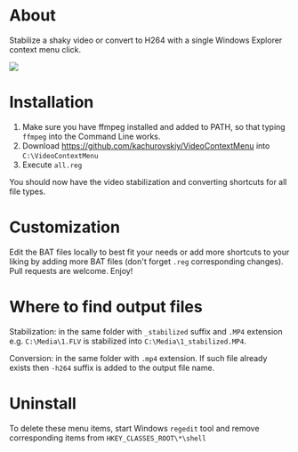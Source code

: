 # About

Stabilize a shaky video or convert to H264 with a single Windows Explorer context menu click.

<kbd><img src="https://4.bp.blogspot.com/-QHroqXz-s28/W2r8-KLx-CI/AAAAAAADw5o/4KP5AIRg3kga9k-LXMXIvTUYu_zn6Y3bQCLcBGAs/s1600/cm.png"/></kbd>

# Installation

1. Make sure you have ffmpeg installed and added to PATH, so that typing `ffmpeg` into the Command Line works.
2. Download https://github.com/kachurovskiy/VideoContextMenu into `C:\VideoContextMenu`
3. Execute `all.reg`

You should now have the video stabilization and converting shortcuts for all file types.

# Customization

Edit the BAT files locally to best fit your needs or add more shortcuts to your liking by adding more BAT files (don't forget `.reg` corresponding changes). Pull requests are welcome. Enjoy!

# Where to find output files

Stabilization: in the same folder with `_stabilized` suffix and `.MP4` extension e.g. `C:\Media\1.FLV` is stabilized into `C:\Media\1_stabilized.MP4`.

Conversion: in the same folder with `.mp4` extension. If such file already exists then `-h264` suffix is added to the output file name.

# Uninstall

To delete these menu items, start Windows `regedit` tool and remove corresponding items from `HKEY_CLASSES_ROOT\*\shell`
